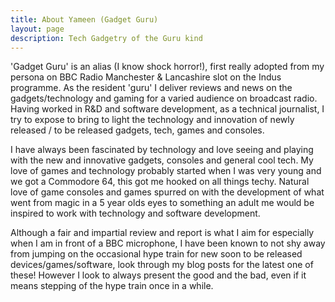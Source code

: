 ```yaml
---
title: About Yameen (Gadget Guru)
layout: page
description: Tech Gadgetry of the Guru kind
---
```


'Gadget Guru' is an alias (I know shock horror!), first really adopted from my persona on BBC Radio Manchester & Lancashire slot on the Indus programme. As the resident 'guru' I deliver reviews and news on the gadgets/technology and gaming for a varied audience on broadcast radio.
Having worked in R&D and software development, as a technical journalist, I try to expose to bring to light the technology and innovation of newly released / to be released gadgets, tech, games and consoles.

I have always been fascinated by technology and love seeing and playing with the new and innovative gadgets, consoles and general cool tech.
My love of games and technology probably started when I was very young and we got a Commodore 64, this got me hooked on all things techy. Natural love of game consoles and games spurred on with the development of what went from magic in a 5 year olds eyes to something an adult me would be inspired to work with technology and software development.

Although a fair and impartial review and report is what I aim for especially when I am in front of a BBC microphone, I have been known to not shy away from jumping on the occasional hype train for new soon to be released devices/games/software, look through my blog posts for the latest one of these! However I look to always present the good and the bad, even if it means stepping of the hype train once in a while.
